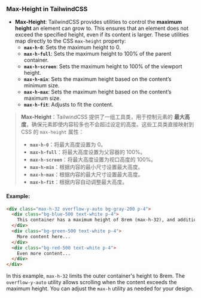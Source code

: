 ### Max-Height in TailwindCSS

- **Max-Height**: TailwindCSS provides utilities to control the **maximum height** an element can grow to. This ensures that an element does not exceed the specified height, even if its content is larger. These utilities map directly to the CSS `max-height` property:
  - **`max-h-0`**: Sets the maximum height to 0.
  - **`max-h-full`**: Sets the maximum height to 100% of the parent container.
  - **`max-h-screen`**: Sets the maximum height to 100% of the viewport height.
  - **`max-h-min`**: Sets the maximum height based on the content’s minimum size.
  - **`max-h-max`**: Sets the maximum height based on the content’s maximum size.
  - **`max-h-fit`**: Adjusts to fit the content.

> **Max-Height**：TailwindCSS 提供了一组工具类，用于控制元素的 **最大高度**，确保元素即使内容较多也不会超过设定的高度。这些工具类直接映射到 CSS 的 `max-height` 属性：
>
> <audio src="..\..\mp3\- `max-h-0`：将最大.mp3"></audio>
>
> - **`max-h-0`**：将最大高度设置为 0。
> - **`max-h-full`**：将最大高度设置为父容器的 100%。
> - **`max-h-screen`**：将最大高度设置为视口高度的 100%。
> - **`max-h-min`**：根据内容的最小尺寸设置最大高度。
> - **`max-h-max`**：根据内容的最大尺寸设置最大高度。
> - **`max-h-fit`**：根据内容自动调整最大高度。

#### Example:

<audio src="..\..\mp3\这里展示了一个具有滚动功能的容.mp3"></audio>

```html
<div class="max-h-32 overflow-y-auto bg-gray-200 p-4">
  <div class="bg-blue-500 text-white p-4">
    This container has a maximum height of 8rem (max-h-32), and additional content will scroll if it exceeds this height.
  </div>
  <div class="bg-green-500 text-white p-4">
    More content here...
  </div>
  <div class="bg-red-500 text-white p-4">
    Even more content...
  </div>
</div>
```

In this example, `max-h-32` limits the outer container's height to 8rem. The `overflow-y-auto` utility allows scrolling when the content exceeds the maximum height. You can adjust the `max-h` utility as needed for your design.
